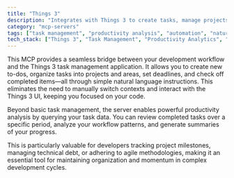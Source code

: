 ```yaml
---
title: "Things 3"
description: "Integrates with Things 3 to create tasks, manage projects, and analyze productivity patterns using natural language commands."
category: "mcp-servers"
tags: ["task management", "productivity analysis", "automation", "natural language processing", "development tools"]
tech_stack: ["Things 3", "Task Management", "Productivity Analytics", "Natural Language Processing"]
---
```


This MCP provides a seamless bridge between your development workflow and the Things 3 task management application. It allows you to create new to-dos, organize tasks into projects and areas, set deadlines, and check off completed items—all through simple natural language instructions. This eliminates the need to manually switch contexts and interact with the Things 3 UI, keeping you focused on your code.

Beyond basic task management, the server enables powerful productivity analysis by querying your task data. You can review completed tasks over a specific period, analyze your workflow patterns, and generate summaries of your progress. 

This is particularly valuable for developers tracking project milestones, managing technical debt, or adhering to agile methodologies, making it an essential tool for maintaining organization and momentum in complex development cycles.